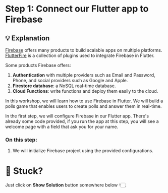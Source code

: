 # Step 1: Connect our Flutter app to Firebase

## 💡 Explanation
[Firebase](https://firebase.google.com) offers many products to build scalable apps on multiple platforms.
[FlutterFire](https://firebase.flutter.dev) is a collection of plugins used to integrate Firebase in Flutter.

Some products Firebase offers:
1. **Authentication** with multiple providers such as Email and Password, Phone, and social providers such as Google and Apple.
2. **Firestore database**: a NoSQL real-time database.
3. **Cloud Functions**: write functions and deploy them easily to the cloud.

In this workshop, we will learn how to use Firebase in Flutter.
We will build a polls game that enables users to create polls and answer them in real-time.

In the first step, we will configure Firebase in our Flutter app.
There's already some code provided, if you run the app at this step, you will see a welcome page with a field that ask you for your name.

### On this step:
1. We will initialize Firebase project using the provided configurations.

# 🥲 Stuck?
Just click on **Show Solution** button somewhere below 👇🏻.